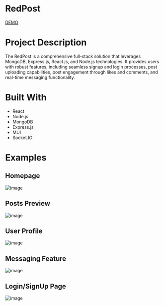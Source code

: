 # RedPost
[DEMO](https://redpost-k02.netlify.app/)

# Project Description
The RedPost is a comprehensive full-stack solution that leverages MongoDB, Express.js, React.js, and Node.js technologies. 
It provides users with robust features, including seamless signup and login processes, post uploading capabilities, post engagement through likes and comments, and real-time messaging functionality.

# Built With
- React
- Node.js
- MongoDB
- Express.js
- MUI
- Socket.IO

# Examples

## Homepage

![image](https://github.com/kundank02/RedPost/assets/57480481/b0041ebb-9782-4f71-9e9b-06c8e952f405)

## Posts Preview

![image](https://github.com/kundank02/RedPost/assets/57480481/65bea868-36d7-4327-b6c2-a8eb50043586)

## User Profile

![image](https://github.com/kundank02/RedPost/assets/57480481/caced9bf-f32a-4203-936c-39ac51306950)

## Messaging Feature

![image](https://github.com/kundank02/RedPost/assets/57480481/f45d6b2b-3d24-4303-82a3-31cf38a1735b)

## Login/SignUp Page

![image](https://github.com/kundank02/RedPost/assets/57480481/52768feb-a94c-40f7-b763-d22468744641)


